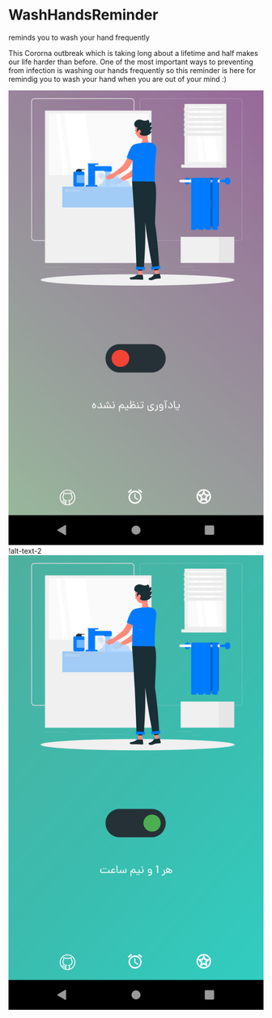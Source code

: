 # WashHandsReminder
reminds you to wash your hand frequently
 
 This Cororna outbreak which is taking long about a lifetime and half makes our life harder than before.
 One of the most important ways to preventing from infection is washing our hands frequently so this reminder  is
 here for remindig you to wash your hand when you are out of your mind :)
 
 ![alt-text-1](images/Screenshot_1591112234.png)  !alt-text-2[](images/Screenshot_1591112254.png)   ![alt-text-3](images/Screenshot_1591112282.png)
